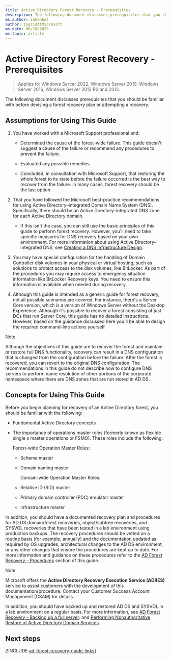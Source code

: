```yaml
---
title: Active Directory Forest Recovery - Prerequisites  
description: The following document discusses prerequisites that you should be familiar with before devising a forest recovery plan or attempting a recovery.
ms.author: inhenkel
author: IngridAtMicrosoft
ms.date: 06/10/2023
ms.topic: article
---
```


# Active Directory Forest Recovery - Prerequisites

> Applies to: Windows Server 2022, Windows Server 2019, Windows Server 2016, Windows Server 2012 R2 and 2012.

The following document discusses prerequisites that you should be familiar with
before devising a forest recovery plan or attempting a recovery.

## Assumptions for Using This Guide

1. You have worked with a Microsoft Support professional and:

    - Determined the cause of the forest-wide failure. This guide doesn't
        suggest a cause of the failure or recommend any procedures to prevent
        the failure.

    - Evaluated any possible remedies.

    - Concluded, in consultation with Microsoft Support, that restoring the
        whole forest to its state before the failure occurred is the best way to
        recover from the failure. In many cases, forest recovery should be the
        last option.

2. That you have followed the Microsoft best-practice recommendations for using
    Active Directory–integrated Domain Name System (DNS). Specifically, there
    should be an Active Directory–integrated DNS zone for each Active Directory
    domain.

    - If this isn't the case, you can still use the basic principles of this
        guide to perform forest recovery. However, you'll need to take
        specific measures for DNS recovery based on your own environment. For
        more information about using Active Directory–integrated DNS, see
        [Creating a DNS Infrastructure Design](/windows-server/identity/ad-ds/plan/creating-a-dns-infrastructure-design).

3. You may have special configuration for the handling of Domain Controller
    disk volumes in your physical or virtual hosting, such as solutions to
    protect access to the disk volumes, like BitLocker. As part of the
    procedures you may require access to emergency situation information like
    BitLocker Recovery keys. You need to ensure this information is available
    when needed during recovery.

4. Although this guide is intended as a generic guide for forest recovery, not
    all possible scenarios are covered. For instance, there's a Server Core
    version, which is a version of Windows Server without the Desktop
    Experience. Although it's possible to recover a forest consisting of just
    DCs that run Server Core, this guide has no detailed instructions. However,
    based on the guidance discussed here you'll be able to design the required
    command-line actions yourself.

> [!NOTE]
> Although the objectives of this guide are to recover the forest and maintain or restore full DNS functionality, recovery can result in a DNS configuration that is changed from the configuration before the failure. After the forest is recovered, you can revert to the original DNS configuration. The recommendations in this guide do not describe how to configure DNS servers to perform name resolution of other portions of the corporate namespace where there are DNS zones that are not stored in AD DS.

## Concepts for Using This Guide

Before you begin planning for recovery of an Active Directory forest, you should
be familiar with the following:

- Fundamental Active Directory concepts

- The importance of operations master roles (formerly known as flexible single
    s master operations or FSMO). These roles include the following:

    Forest-wide Operation Master Roles:

  - Schema master

  - Domain naming master

    <!-- fix this. Check against word doc formatting -->    Domain-wide Operation Master Roles:

  - Relative ID (RID) master

  - Primary domain controller (PDC) emulator master

  - Infrastructure master

In addition, you should have a documented recovery plan and procedures for AD DS
domain/forest recoveries, object/subtree recoveries, and SYSVOL recoveries that
have been tested in a lab environment using production backups. The recovery
procedures should be vetted on a routine basis (for example, annually) and the
documentation updated as required by OS upgrades, architectural changes to the
AD DS environment, or any other changes that ensure the procedures are kept up
to date. For more information and guidance on these procedures refer to the [AD Forest Recovery – Procedures](ad-forest-recovery-procedures.md)
section of this guide.

> [!NOTE] 
> Microsoft offers the **Active Directory Recovery Execution Service (ADRES)** service to assist customers with the development of this
documentation/procedure. Contact your Customer Success Account Management (CSAM) for details.

In addition, you should have backed up and restored AD DS and SYSVOL in a lab
environment on a regular basis. For more information, see [AD Forest Recovery - Backing up a full server](ad-forest-recovery-backing-up-a-full-server.md).
and [Performing Nonauthoritative Restore of Active Directory Domain Services](/previous-versions/windows/it-pro/windows-server-2008-r2-and-2008/cc816627(v=ws.10)).

## Next steps

[!INCLUDE [ad-forest-recovery-guide-links](includes/ad-forest-recovery-guide-links.md)]
